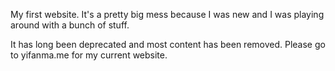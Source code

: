 My first website. It's a pretty big mess because I was new and I was playing around with a bunch of stuff.

It has long been deprecated and most content has been removed. Please go to yifanma.me for my current website.
